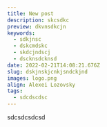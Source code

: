 ```yaml
---
title: New post
description: skcsdkc
preview: dkvnsdkcjn
keywords:
  - sdkjnsc
  - dskcmdskc
  - skdcjndscj
  - dscknsdcknsd
date: 2022-02-21T14:08:21.676Z
slug: dskjnskjcnkjsndckjnd
images: logo.png
align: Alexei Lozovsky
tags:
  - sdcdscdsc
---
```

sdcsdcsdcsd